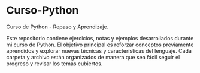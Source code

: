 # Curso-Python
Curso de Python - Repaso y Aprendizaje.

Este repositorio contiene ejercicios, notas y ejemplos desarrollados durante mi curso de Python. El objetivo principal es reforzar conceptos previamente aprendidos y explorar nuevas técnicas y características del lenguaje. Cada carpeta y archivo están organizados de manera que sea fácil seguir el progreso y revisar los temas cubiertos.
